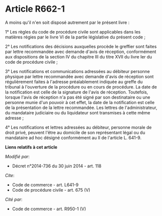 # Article R662-1

A moins qu'il n'en soit disposé autrement par le présent livre : 

1° Les règles du code de procédure civile sont applicables dans les matières régies par le livre VI de la partie législative
du présent code ; 

2° Les notifications des décisions auxquelles procède le greffier sont faites par lettre recommandée avec demande d'avis de
réception, conformément aux dispositions de la section IV du chapitre III du titre XVII du livre Ier du code de procédure
civile ; 

3° Les notifications et communications adressées au débiteur personne physique par lettre recommandée avec demande d'avis de
réception sont régulièrement faites à l'adresse préalablement indiquée au greffe du tribunal à l'ouverture de la procédure ou
en cours de procédure. La date de la notification est celle de la signature de l'avis de réception. Toutefois, lorsque l'avis
de réception n'a pas été signé par son destinataire ou une personne munie d'un pouvoir à cet effet, la date de la
notification est celle de la présentation de la lettre recommandée. Les lettres de l'administrateur, du mandataire judiciaire
ou du liquidateur sont transmises à cette même adresse ; 

4° Les notifications et lettres adressées au débiteur, personne morale de droit privé, peuvent l'être au domicile de son
représentant légal ou du mandataire ad hoc désigné conformément au II de l'article L. 641-9.

**Liens relatifs à cet article**

_Modifié par_:

  - Décret n°2014-736 du 30 juin 2014 - art. 118

_Cite_:

  - Code de commerce - art. L641-9
  - Code de procédure civile - art. 675 (V)

_Cité par_:

  - Code de commerce - art. R950-1 (V)
